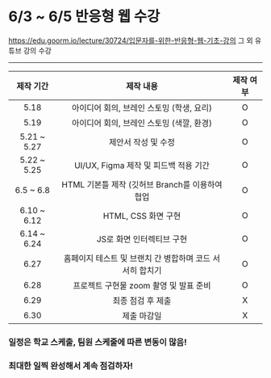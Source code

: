 # 6/3 ~ 6/5 반응형 웹 수강

https://edu.goorm.io/lecture/30724/입문자를-위한-반응형-웹-기초-강의
그 외 유튜브 강의 수강

----

|제작 기간|제작 내용|제작 여부|
|:---:|:---:|:---:|
|5.18|아이디어 회의, 브레인 스토밍 (학생, 요리)|O|
|5.19|아이디어 회의, 브레인 스토밍 (색깔, 환경)|O|
|5.21 ~ 5.27|제안서 작성 및 수정|O|
|5.22 ~ 5.25|UI/UX, Figma 제작 및 피드백 적용 기간|O|
|6.5 ~ 6.8|HTML 기본틀 제작 (깃허브 Branch를 이용하여 협업|O|
|6.10 ~ 6.12|HTML, CSS 화면 구현|O|
|6.14 ~ 6.24|JS로 화면 인터렉티브 구현|O|
|6.27|홈페이지 테스트 및 브랜치 간 병합하며 코드 서서히 합치기|O|
|6.28|프로젝트 구현물 zoom 촬영 및 발표 준비|O|
|6.29|최종 점검 후 제출|X|
|6.30|제출 마감일|X|

### 일정은 학교 스케출, 팀원 스케줄에 따른 변동이 많음!

### 최대한 일찍 완성해서 계속 점검하자!
